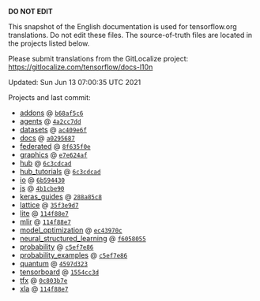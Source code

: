 __DO NOT EDIT__

This snapshot of the English documentation is used for tensorflow.org
translations. Do not edit these files. The source-of-truth files are located in
the projects listed below.

Please submit translations from the GitLocalize project: https://gitlocalize.com/tensorflow/docs-l10n

Updated: Sun Jun 13 07:00:35 UTC 2021

Projects and last commit:

- [addons](https://github.com/tensorflow/addons/tree/master/docs) @ <a href='https://github.com/tensorflow/addons/commit/b68af5c611dd06894ad282ec263a92e1681c83db'><code>b68af5c6</code></a>
- [agents](https://github.com/tensorflow/agents/tree/master/docs) @ <a href='https://github.com/tensorflow/agents/commit/4a2cc7dd7c1f32ed7782115214f7eefb321103e0'><code>4a2cc7dd</code></a>
- [datasets](https://github.com/tensorflow/datasets/tree/master/docs) @ <a href='https://github.com/tensorflow/datasets/commit/ac409e6f390bdaf18de6a72acd00ccd032352e2a'><code>ac409e6f</code></a>
- [docs](https://github.com/tensorflow/docs/tree/master/site/en) @ <a href='https://github.com/tensorflow/docs/commit/a029568731fbc206fbe909193ec4861b73cada1d'><code>a0295687</code></a>
- [federated](https://github.com/tensorflow/federated/tree/master/docs) @ <a href='https://github.com/tensorflow/federated/commit/8f635f0ea9d2e187fabef62f24dc5044ab84785b'><code>8f635f0e</code></a>
- [graphics](https://github.com/tensorflow/graphics/tree/master/tensorflow_graphics/g3doc) @ <a href='https://github.com/tensorflow/graphics/commit/e7e624af3efbb52db67a262d03dde7eccc97eda9'><code>e7e624af</code></a>
- [hub](https://github.com/tensorflow/hub/tree/master/docs) @ <a href='https://github.com/tensorflow/hub/commit/6c3cdcad1746c29521a42c831f92b5743db42057'><code>6c3cdcad</code></a>
- [hub_tutorials](https://github.com/tensorflow/hub/tree/master/examples/colab) @ <a href='https://github.com/tensorflow/hub/commit/6c3cdcad1746c29521a42c831f92b5743db42057'><code>6c3cdcad</code></a>
- [io](https://github.com/tensorflow/io/tree/master/docs) @ <a href='https://github.com/tensorflow/io/commit/6b594430b51db655c5adda1a7962fcb78adea59f'><code>6b594430</code></a>
- [js](https://github.com/tensorflow/tfjs-website/tree/master/docs) @ <a href='https://github.com/tensorflow/tfjs-website/commit/4b1cbe9076f03e713de2772442b86c1e2ce68171'><code>4b1cbe90</code></a>
- [keras_guides](https://github.com/tensorflow/docs/tree/snapshot-keras/site/en/guide/keras) @ <a href='https://github.com/tensorflow/docs/commit/288a85c8c652050d802d4737ebf21d19254b6672'><code>288a85c8</code></a>
- [lattice](https://github.com/tensorflow/lattice/tree/master/docs) @ <a href='https://github.com/tensorflow/lattice/commit/35f3e9d7da7f90a700d7a903e1818e82965f245c'><code>35f3e9d7</code></a>
- [lite](https://github.com/tensorflow/tensorflow/tree/master/tensorflow/lite/g3doc) @ <a href='https://github.com/tensorflow/tensorflow/commit/114f88e75330cc9fb2201830431b5e3b8e944e53'><code>114f88e7</code></a>
- [mlir](https://github.com/tensorflow/tensorflow/tree/master/tensorflow/compiler/mlir/g3doc) @ <a href='https://github.com/tensorflow/tensorflow/commit/114f88e75330cc9fb2201830431b5e3b8e944e53'><code>114f88e7</code></a>
- [model_optimization](https://github.com/tensorflow/model-optimization/tree/master/tensorflow_model_optimization/g3doc) @ <a href='https://github.com/tensorflow/model-optimization/commit/ec43970c86ed16c231931f089c3ba29390ec21b5'><code>ec43970c</code></a>
- [neural_structured_learning](https://github.com/tensorflow/neural-structured-learning/tree/master/g3doc) @ <a href='https://github.com/tensorflow/neural-structured-learning/commit/f60580554d0b2b1d5418e156a016d4436000e1aa'><code>f6058055</code></a>
- [probability](https://github.com/tensorflow/probability/tree/master/tensorflow_probability/g3doc) @ <a href='https://github.com/tensorflow/probability/commit/c5ef7e86f74a9903add13e5089cd298e1b2952ef'><code>c5ef7e86</code></a>
- [probability_examples](https://github.com/tensorflow/probability/tree/master/tensorflow_probability/examples/jupyter_notebooks) @ <a href='https://github.com/tensorflow/probability/commit/c5ef7e86f74a9903add13e5089cd298e1b2952ef'><code>c5ef7e86</code></a>
- [quantum](https://github.com/tensorflow/quantum/tree/master/docs) @ <a href='https://github.com/tensorflow/quantum/commit/4597d323ad45e42cca44fc642a978223926f8a4e'><code>4597d323</code></a>
- [tensorboard](https://github.com/tensorflow/tensorboard/tree/master/docs) @ <a href='https://github.com/tensorflow/tensorboard/commit/1554cc3da7e2e6086a6c277203196da660084303'><code>1554cc3d</code></a>
- [tfx](https://github.com/tensorflow/tfx/tree/master/docs) @ <a href='https://github.com/tensorflow/tfx/commit/0c803b7eb9e1f4218057a9c919d9804c2e4b7262'><code>0c803b7e</code></a>
- [xla](https://github.com/tensorflow/tensorflow/tree/master/tensorflow/compiler/xla/g3doc) @ <a href='https://github.com/tensorflow/tensorflow/commit/114f88e75330cc9fb2201830431b5e3b8e944e53'><code>114f88e7</code></a>

